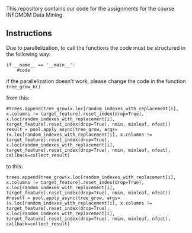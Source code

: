 This repository contains our code for the assignments for the course INFOMDM Data Mining.

## Instructions
Due to parallelization, to call the functions the code must be structured in the following way:

```
if __name__ == '__main__':
    #code
```

if the parallelization doesn't work, please change the code in the function `tree_grow_b()`

from this:
```
#trees.append(tree_grow(x.loc[random_indexes_with_replacement[i], x.columns != target_feature].reset_index(drop=True), x.loc[random_indexes_with_replacement[i], target_feature].reset_index(drop=True), nmin, minleaf, nfeat))
result = pool.apply_async(tree_grow, args=(x.loc[random_indexes_with_replacement[i], x.columns != target_feature].reset_index(drop=True), x.loc[random_indexes_with_replacement[i], target_feature].reset_index(drop=True), nmin, minleaf, nfeat), callback=collect_result)
```
to this:
```
trees.append(tree_grow(x.loc[random_indexes_with_replacement[i], x.columns != target_feature].reset_index(drop=True), x.loc[random_indexes_with_replacement[i], target_feature].reset_index(drop=True), nmin, minleaf, nfeat))
#result = pool.apply_async(tree_grow, args=(x.loc[random_indexes_with_replacement[i], x.columns != target_feature].reset_index(drop=True), x.loc[random_indexes_with_replacement[i], target_feature].reset_index(drop=True), nmin, minleaf, nfeat), callback=collect_result)
```
